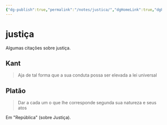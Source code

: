 ```yaml
---
{"dg-publish":true,"permalink":"/notes/justica/","dgHomeLink":true,"dgPassFrontmatter":false,"dgShowBacklinks":true,"dgShowLocalGraph":true}
---
```


# justiça

Algumas citações sobre justiça.

## Kant

> Aja de tal forma que a sua conduta possa ser elevada a lei universal

## Platão

> Dar a cada um o que lhe corresponde segunda sua natureza e seus atos

Em "República" (sobre Justiça).

